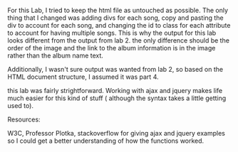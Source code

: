 For this Lab, I tried to keep the html file as untouched as 
possible. The only thing that I changed was adding divs for 
each song, copy and pasting the div to account for each song, 
and changing the id to class for each attribute to account 
for having multiple songs. This is why the output for this 
lab looks different from the output from lab 2. the only 
difference should be the order of the image and the link to 
the album information is in the image rather than the album 
name text. 

Additionally, I wasn't sure output was wanted from lab 2, so
based on the HTML document structure, I assumed it was part 4.

this lab was fairly strightforward. Working with ajax and 
jquery makes life much easier for this kind of stuff (
although the syntax takes a little getting used to).

Resources:

W3C, Professor Plotka, stackoverflow for giving ajax and 
jquery examples so I could get a better understanding of how 
the functions worked.

